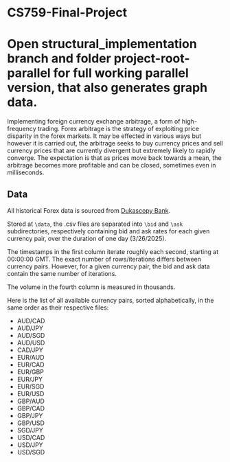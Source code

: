 # CS759-Final-Project

# Open structural_implementation branch and folder project-root-parallel for full working parallel version, that also generates graph data.


Implementing foreign currency exchange arbitrage, a form of high-frequency trading. Forex arbitrage is the strategy of exploiting price disparity in the forex markets. It may be effected in various ways but however it is carried out, the arbitrage seeks to buy currency prices and sell currency prices that are currently divergent but extremely likely to rapidly converge. The expectation is that as prices move back towards a mean, the arbitrage becomes more profitable and can be closed, sometimes even in milliseconds.

## Data

All historical Forex data is sourced from [Dukascopy Bank](https://www.dukascopy.com/swiss/english/marketwatch/historical/).

Stored at `\data`, the .csv files are separated into `\bid` and `\ask` subdirectories, respectively containing bid and ask rates for each given currency pair, over the duration of one day (3/26/2025).

The timestamps in the first column iterate roughly each second, starting at 00:00:00 GMT. The exact number of rows/iterations differs between currency pairs. However, for a given currency pair, the bid and ask data contain the same number of iterations.

The volume in the fourth column is measured in thousands.

Here is the list of all available currency pairs, sorted alphabetically, in the same order as their respective files:

- AUD/CAD
- AUD/JPY
- AUD/SGD
- AUD/USD
- CAD/JPY
- EUR/AUD
- EUR/CAD
- EUR/GBP
- EUR/JPY
- EUR/SGD
- EUR/USD
- GBP/AUD
- GBP/CAD
- GBP/JPY
- GBP/USD
- SGD/JPY
- USD/CAD
- USD/JPY
- USD/SGD
